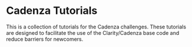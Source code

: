 # Cadenza Tutorials

This is a collection of tutorials for the Cadenza challenges. 
These tutorials are designed to facilitate the use of the Clarity/Cadenza base code and reduce barriers for newcomers.

```{tableofcontents}
```
